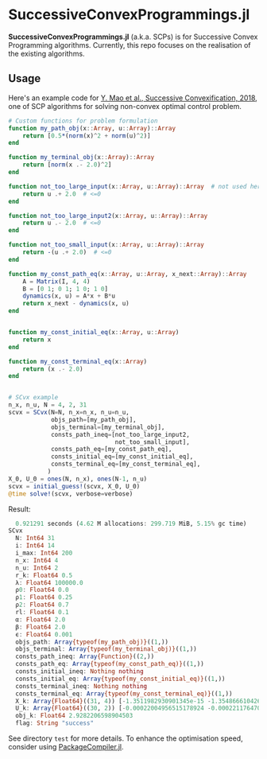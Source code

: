 # SuccessiveConvexProgrammings.jl
**SuccessiveConvexProgrammings.jl** (a.k.a. SCPs)
is for Successive Convex Programming algorithms.
Currently,
this repo focuses on the realisation of the existing algorithms.

## Usage
Here's an example code for
[Y. Mao et al., Successive Convexification, 2018](https://arxiv.org/abs/1804.06539),
one of SCP algorithms for solving non-convex optimal control problem.

```julia
# Custom functions for problem formulation
function my_path_obj(x::Array, u::Array)::Array
    return [0.5*(norm(x)^2 + norm(u)^2)]
end

function my_terminal_obj(x::Array)::Array
    return [norm(x .- 2.0)^2]
end

function not_too_large_input(x::Array, u::Array)::Array  # not used here
    return u .+ 2.0  # <=0
end

function not_too_large_input2(x::Array, u::Array)::Array
    return u .- 2.0  # <=0
end

function not_too_small_input(x::Array, u::Array)::Array
    return -(u .+ 2.0)  # <=0
end

function my_const_path_eq(x::Array, u::Array, x_next::Array)::Array
    A = Matrix(I, 4, 4)
    B = [0 1; 0 1; 1 0; 1 0]
    dynamics(x, u) = A*x + B*u
    return x_next - dynamics(x, u)
end


function my_const_initial_eq(x::Array, u::Array)
    return x
end

function my_const_terminal_eq(x::Array)
    return (x .- 2.0)
end


# SCvx example
n_x, n_u, N = 4, 2, 31
scvx = SCvx(N=N, n_x=n_x, n_u=n_u,
            objs_path=[my_path_obj],
            objs_terminal=[my_terminal_obj],
            consts_path_ineq=[not_too_large_input2,
                              not_too_small_input],
            consts_path_eq=[my_const_path_eq],
            consts_initial_eq=[my_const_initial_eq],
            consts_terminal_eq=[my_const_terminal_eq],
           )
X_0, U_0 = ones(N, n_x), ones(N-1, n_u)
scvx = initial_guess!(scvx, X_0, U_0)
@time solve!(scvx, verbose=verbose)
```

Result:

```julia
  0.921291 seconds (4.62 M allocations: 299.719 MiB, 5.15% gc time)
SCvx
  N: Int64 31
  i: Int64 14
  i_max: Int64 200
  n_x: Int64 4
  n_u: Int64 2
  r_k: Float64 0.5
  λ: Float64 100000.0
  ρ0: Float64 0.0
  ρ1: Float64 0.25
  ρ2: Float64 0.7
  rl: Float64 0.1
  α: Float64 2.0
  β: Float64 2.0
  ϵ: Float64 0.001
  objs_path: Array{typeof(my_path_obj)}((1,))
  objs_terminal: Array{typeof(my_terminal_obj)}((1,))
  consts_path_ineq: Array{Function}((2,))
  consts_path_eq: Array{typeof(my_const_path_eq)}((1,))
  consts_initial_ineq: Nothing nothing
  consts_initial_eq: Array{typeof(my_const_initial_eq)}((1,))
  consts_terminal_ineq: Nothing nothing
  consts_terminal_eq: Array{typeof(my_const_terminal_eq)}((1,))
  X_k: Array{Float64}((31, 4)) [-1.3511982930901345e-15 -1.3548666104268918e-15 -1.380711075409979e-15 -1.3816195819191138e-15; -0.00022117647021521698 -0.00022117647021522433 -0.0002200495650853284 -0.0002200495650853302; … ; 0.5772280007439645 0.5772280007439643 0.5772237620536798 0.5772237620536798; 2.000000000537185 2.000000000537185 2.000000000537199 2.000000000537199]
  U_k: Array{Float64}((30, 2)) [-0.00022004956515178924 -0.00022117647028205013; -6.284246324169491e-5 -6.288074341830041e-5; … ; 0.41606753466786084 0.4160697952736614; 1.4227762395362158 1.4227720008458915]
  obj_k: Float64 2.9282206598904503
  flag: String "success"
```

See directory `test` for more details.
To enhance the optimisation speed,
consider using [PackageCompiler.jl](https://github.com/JuliaLang/PackageCompiler.jl).

